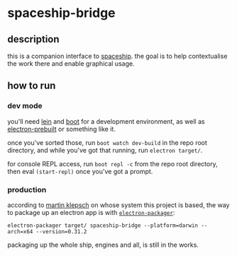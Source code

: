 # spaceship-bridge

## description

this is a companion interface to
[spaceship](https://github.com/du5t/spaceship/). the goal is to help
contextualise the work there and enable graphical usage.

## how to run

### dev mode

you'll need [lein](http://leiningen.org/#install) and
[boot](https://github.com/boot-clj/boot) for a development environment, as well
as [electron-prebuilt](https://github.com/mafintosh/electron-prebuilt) or
something like it.

once you've sorted those, run `boot watch dev-build` in the repo root directory,
and while you've got that running, run `electron target/`.

for console REPL access, run `boot repl -c` from the repo root directory, then
eval `(start-repl)` once you've got a prompt.

### production

according to
[martin klepsch](https://github.com/martinklepsch/electron-and-clojurescript) on
whose system this project is based, the way to package up an electron app is
with [`electron-packager`](https://github.com/maxogden/electron-packager):

```
electron-packager target/ spaceship-bridge --platform=darwin --arch=x64 --version=0.31.2
```

packaging up the whole ship, engines and all, is still in the works.
